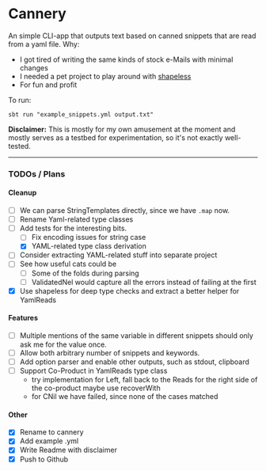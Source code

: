 # Cannery


An simple CLI-app that outputs text based on canned snippets that are read from a yaml file.
Why:
* I got tired of writing the same kinds of stock e-Mails with minimal changes
* I needed a pet project to play around with [shapeless](https://github.com/milessabin/shapeless)
* For fun and profit

To run:
```
sbt run "example_snippets.yml output.txt"
```

**Disclaimer:**
This is mostly for my own amusement at the moment and mostly serves as a testbed for experimentation, so it's not exactly well-tested.

---
### TODOs / Plans

#### Cleanup
- [ ] We can parse StringTemplates directly, since we have `.map` now.
- [ ] Rename Yaml-related type classes
- [ ] Add tests for the interesting bits.
    - [ ] Fix encoding issues for string case
    - [X] YAML-related type class derivation
- [ ] Consider extracting YAML-related stuff into separate project
- [ ] See how useful cats could be
    - [ ] Some of the folds during parsing
    - [ ] ValidatedNel would capture all the errors instead of failing at the first
- [X] Use shapeless for deep type checks and extract a better helper for YamlReads

#### Features
- [ ] Multiple mentions of the same variable in different snippets should only ask me for the value once.
- [ ] Allow both arbitrary number of snippets and keywords.
- [ ] Add option parser and enable other outputs, such as stdout, clipboard
- [ ] Support Co-Product in YamlReads type class
    * try implementation for Left, fall back to the Reads for the right side of the co-product maybe use recoverWith
    * for CNil we have failed, since none of the cases matched

#### Other

- [x] Rename to cannery
- [x] Add example .yml
- [x] Write Readme with disclaimer
- [x] Push to Github
